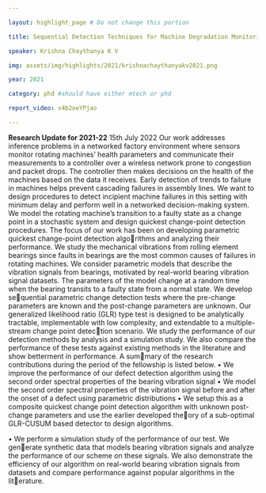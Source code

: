```yaml
---

layout: highlight_page # Do not change this portion

title: Sequential Detection Techniques for Machine Degradation Monitoring 

speaker: Krishna Chaythanya K V

img: assets/img/highlights/2021/krishnachaythanyakv2021.png

year: 2021

category: phd #should have either mtech or phd

report_video: v4b2oeYPjao

---
```


**Research Update for 2021-22**
15th July 2022
Our work addresses inference problems in a networked factory environment
where sensors monitor rotating machines’ health parameters and communicate
their measurements to a controller over a wireless network prone to congestion
and packet drops. The controller then makes decisions on the health of the
machines based on the data it receives. Early detection of trends to failure in
machines helps prevent cascading failures in assembly lines. We want to design
procedures to detect incipient machine failures in this setting with minimum
delay and perform well in a networked decision-making system. We model the
rotating machine’s transition to a faulty state as a change point in a stochastic
system and design quickest change-point detection procedures. The focus of our
work has been on developing parametric quickest change-point detection algorithms and analyzing their performance. We study the mechanical vibrations
from rolling element bearings since faults in bearings are the most common
causes of failures in rotating machines. We consider parametric models that
describe the vibration signals from bearings, motivated by real-world bearing
vibration signal datasets. The parameters of the model change at a random time
when the bearing transits to a faulty state from a normal state. We develop sequential parametric change detection tests where the pre-change parameters are
known and the post-change parameters are unknown. Our generalized likelihood
ratio (GLR) type test is designed to be analytically tractable, implementable
with low complexity, and extendable to a multiple-stream change point detection scenario. We study the performance of our detection methods by analysis
and a simulation study. We also compare the performance of these tests against
existing methods in the literature and show betterment in performance. A summary of the research contributions during the period of the fellowship is listed
below.
• We improve the performance of our defect detection algorithm using the
second order spectral properties of the bearing vibration signal
• We model the second order spectral properties of the vibration signal
before and after the onset of a defect using parametric distributions
• We setup this as a composite quickest change point detection algorithm
with unknown post-change parameters and use the earlier developed theory of a sub-optimal GLR-CUSUM based detector to design algorithms.

• We perform a simulation study of the performance of our test. We generate synthetic data that models bearing vibration signals and analyze
the performance of our scheme on these signals. We also demonstrate the
efficiency of our algorithm on real-world bearing vibration signals from
datasets and compare performance against popular algorithms in the literature.